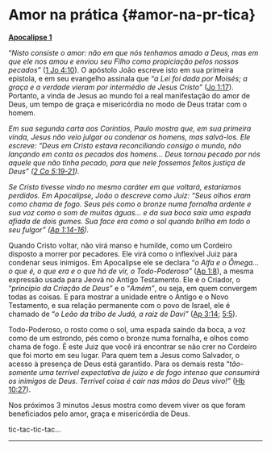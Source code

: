 # Amor na prática {#amor-na-pr-tica}

[**Apocalipse 1**](http://bibliaonline.com.br/acf/ap/1)

“_Nisto consiste o amor: não em que nós tenhamos amado a Deus, mas em que ele nos amou e enviou seu Filho como propiciação pelos nossos pecados”_ ([1 Jo 4:10](http://bibliaonline.com.br/acf/1jo/4/10)). O apóstolo João escreve isto em sua primeira epístola, e em seu evangelho assinala que “_a Lei foi dada por Moisés; a graça e a verdade vieram por intermédio de Jesus Cristo”_ ([Jo 1:17](http://bibliaonline.com.br/acf/jo/1/17)). Portanto, a vinda de Jesus ao mundo foi a real manifestação do amor de Deus, um tempo de graça e misericórdia no modo de Deus tratar com o homem.

_Em sua segunda carta aos Coríntios, Paulo mostra que, em sua primeira vinda, Jesus não veio julgar ou condenar os homens, mas salvá-los. Ele escreve: “Deus em Cristo estava reconciliando consigo o mundo, não lançando em conta os pecados dos homens... Deus tornou pecado por nós aquele que não tinha pecado, para que nele fossemos feitos justiça de Deus” (_[_2 Co 5:19-21_](http://bibliaonline.com.br/acf/2co/5/19-21)_)._

_Se Cristo tivesse vindo no mesmo caráter em que voltará, estaríamos perdidos. Em Apocalipse, João o descreve como Juiz: “Seus olhos eram como chama de fogo. Seus pés como o bronze numa fornalha ardente e sua voz como o som de muitas águas... e da sua boca saía uma espada afiada de dois gumes. Sua face era como o sol quando brilha em todo o seu fulgor” (_[_Ap 1:14-16_](http://bibliaonline.com.br/acf/ap/1/14-16)_)._

Quando Cristo voltar, não virá manso e humilde, como um Cordeiro disposto a morrer por pecadores. Ele virá como o inflexível Juiz para condenar seus inimigos. Em Apocalipse ele se declara “_o Alfa e o Ômega... o que é, o que era e o que há de vir, o Todo-Poderoso”_ ([Ap 1:8](http://bibliaonline.com.br/acf/ap/1/8)), a mesma expressão usada para Jeová no Antigo Testamento. Ele é o Criador, o “_princípio da Criação de Deus”_ e o “_Amém”_, ou seja, em quem convergem todas as coisas. E para mostrar a unidade entre o Antigo e o Novo Testamento, e sua relação permanente com o povo de Israel, ele é chamado de “_o Leão da tribo de Judá, a raiz de Davi”_ ([Ap 3:14](http://bibliaonline.com.br/acf/ap/3/14); [5:5](http://bibliaonline.com.br/acf/ap/5/5)).

Todo-Poderoso, o rosto como o sol, uma espada saindo da boca, a voz como de um estrondo, pés como o bronze numa fornalha, e olhos como chama de fogo. É este Juiz que você irá encontrar se não crer no Cordeiro que foi morto em seu lugar. Para quem tem a Jesus como Salvador, o acesso à presença de Deus está garantido. Para os demais resta “_tão-somente uma terrível expectativa de juízo e de fogo intenso que consumirá os inimigos de Deus. Terrível coisa é cair nas mãos do Deus vivo!”_ ([Hb 10:27](http://bibliaonline.com.br/acf/hb/10/27)).

Nos próximos 3 minutos Jesus mostra como devem viver os que foram beneficiados pelo amor, graça e misericórdia de Deus.

tic-tac-tic-tac...

*****